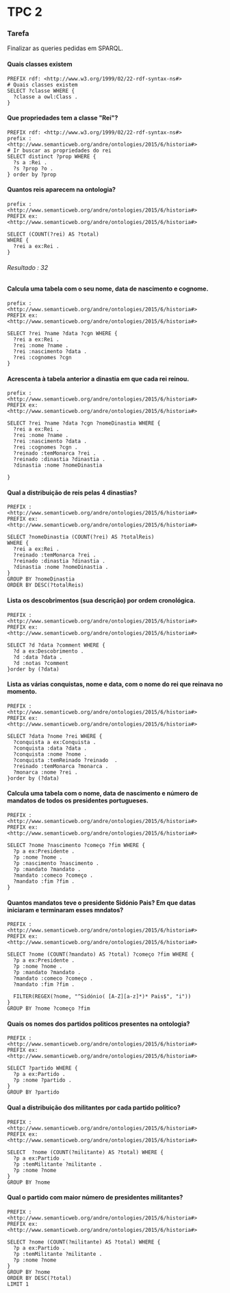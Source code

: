 # TPC 2

### Tarefa
 Finalizar as queries pedidas em SPARQL.


#### Quais classes existem


```
PREFIX rdf: <http://www.w3.org/1999/02/22-rdf-syntax-ns#>
# Quais classes existem
SELECT ?classe WHERE {
  ?classe a owl:Class .
}
```


#### Que propriedades tem a classe "Rei"? 

```PREFIX owl: <http://www.w3.org/2002/07/owl#>
PREFIX rdf: <http://www.w3.org/1999/02/22-rdf-syntax-ns#>
prefix : <http://www.semanticweb.org/andre/ontologies/2015/6/historia#>
# Ir buscar as propriedades do rei 
SELECT distinct ?prop WHERE {
  ?s a :Rei .
  ?s ?prop ?o .
} order by ?prop
```
#### Quantos reis aparecem na ontologia?

```
prefix : <http://www.semanticweb.org/andre/ontologies/2015/6/historia#>
PREFIX ex: <http://www.semanticweb.org/andre/ontologies/2015/6/historia#>

SELECT (COUNT(?rei) AS ?total)
WHERE {
  ?rei a ex:Rei .
}
```

###### Resultado : 32

#### Calcula uma tabela com o seu nome, data de nascimento e cognome.
```
prefix : <http://www.semanticweb.org/andre/ontologies/2015/6/historia#>
PREFIX ex: <http://www.semanticweb.org/andre/ontologies/2015/6/historia#>

SELECT ?rei ?name ?data ?cgn WHERE {
  ?rei a ex:Rei .
  ?rei :nome ?name .
  ?rei :nascimento ?data .
  ?rei :cognomes ?cgn
}
```
#### Acrescenta à tabela anterior a dinastia em que cada rei reinou.

```
prefix : <http://www.semanticweb.org/andre/ontologies/2015/6/historia#>
PREFIX ex: <http://www.semanticweb.org/andre/ontologies/2015/6/historia#>

SELECT ?rei ?name ?data ?cgn ?nomeDinastia WHERE {
  ?rei a ex:Rei .
  ?rei :nome ?name .
  ?rei :nascimento ?data .
  ?rei :cognomes ?cgn .
  ?reinado :temMonarca ?rei .
  ?reinado :dinastia ?dinastia .
  ?dinastia :nome ?nomeDinastia
  
}
```
#### Qual a distribuição de reis pelas 4 dinastias?

```
PREFIX : <http://www.semanticweb.org/andre/ontologies/2015/6/historia#>
PREFIX ex: <http://www.semanticweb.org/andre/ontologies/2015/6/historia#>

SELECT ?nomeDinastia (COUNT(?rei) AS ?totalReis)
WHERE {
  ?rei a ex:Rei .
  ?reinado :temMonarca ?rei .
  ?reinado :dinastia ?dinastia .
  ?dinastia :nome ?nomeDinastia .
}
GROUP BY ?nomeDinastia
ORDER BY DESC(?totalReis)
```

#### Lista os descobrimentos (sua descrição) por ordem cronológica.

```
PREFIX : <http://www.semanticweb.org/andre/ontologies/2015/6/historia#>
PREFIX ex: <http://www.semanticweb.org/andre/ontologies/2015/6/historia#>

SELECT ?d ?data ?comment WHERE {
  ?d a ex:Descobrimento .
  ?d :data ?data .
  ?d :notas ?comment
}order by (?data)
```

#### Lista as várias conquistas, nome e data, com o nome do rei que reinava no momento.

```
PREFIX : <http://www.semanticweb.org/andre/ontologies/2015/6/historia#>
PREFIX ex: <http://www.semanticweb.org/andre/ontologies/2015/6/historia#>

SELECT ?data ?nome ?rei WHERE {
  ?conquista a ex:Conquista .
  ?conquista :data ?data .
  ?conquista :nome ?nome .
  ?conquista :temReinado ?reinado  .
  ?reinado :temMonarca ?monarca .
  ?monarca :nome ?rei .
}order by (?data)
```

#### Calcula uma tabela com o nome, data de nascimento e número de mandatos de todos os presidentes portugueses.

```
PREFIX : <http://www.semanticweb.org/andre/ontologies/2015/6/historia#>
PREFIX ex: <http://www.semanticweb.org/andre/ontologies/2015/6/historia#>

SELECT ?nome ?nascimento ?começo ?fim WHERE {
  ?p a ex:Presidente .
  ?p :nome ?nome .
  ?p :nascimento ?nascimento .
  ?p :mandato ?mandato .
  ?mandato :comeco ?começo .
  ?mandato :fim ?fim .
}
```

#### Quantos mandatos teve o presidente Sidónio Pais? Em que datas iniciaram e terminaram esses mndatos?

```
PREFIX : <http://www.semanticweb.org/andre/ontologies/2015/6/historia#>
PREFIX ex: <http://www.semanticweb.org/andre/ontologies/2015/6/historia#>

SELECT ?nome (COUNT(?mandato) AS ?total) ?começo ?fim WHERE {
  ?p a ex:Presidente .
  ?p :nome ?nome .
  ?p :mandato ?mandato .
  ?mandato :comeco ?começo .
  ?mandato :fim ?fim .
	
  FILTER(REGEX(?nome, "^Sidónio( [A-Z][a-z]*)* Pais$", "i"))
}
GROUP BY ?nome ?começo ?fim
```
#### Quais os nomes dos partidos politicos presentes na ontologia?

```
PREFIX : <http://www.semanticweb.org/andre/ontologies/2015/6/historia#>
PREFIX ex: <http://www.semanticweb.org/andre/ontologies/2015/6/historia#>

SELECT ?partido WHERE {
  ?p a ex:Partido .
  ?p :nome ?partido .
}
GROUP BY ?partido
```
#### Qual a distribuição dos militantes por cada partido politico?
```
PREFIX : <http://www.semanticweb.org/andre/ontologies/2015/6/historia#>
PREFIX ex: <http://www.semanticweb.org/andre/ontologies/2015/6/historia#>

SELECT  ?nome (COUNT(?militante) AS ?total) WHERE {
  ?p a ex:Partido .
  ?p :temMilitante ?militante .
  ?p :nome ?nome
}
GROUP BY ?nome

```
#### Qual o partido com maior número de presidentes militantes?

```
PREFIX : <http://www.semanticweb.org/andre/ontologies/2015/6/historia#>
PREFIX ex: <http://www.semanticweb.org/andre/ontologies/2015/6/historia#>

SELECT ?nome (COUNT(?militante) AS ?total) WHERE {
  ?p a ex:Partido .
  ?p :temMilitante ?militante .
  ?p :nome ?nome
}
GROUP BY ?nome
ORDER BY DESC(?total)
LIMIT 1
```